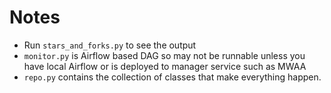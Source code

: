 # Notes
* Run `stars_and_forks.py` to see the output
* `monitor.py` is Airflow based DAG so may not be runnable unless you have local Airflow or is deployed to manager service such as MWAA
* `repo.py` contains the collection of classes that make everything happen.
